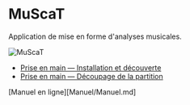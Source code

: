 # MuScaT

Application de mise en forme d'analyses musicales.

![MuScaT](img/logo.png)

* [Prise en main — Installation et découverte](https://www.youtube.com/watch?v=3oMPDa4rjNM)
* [Prise en main — Découpage de la partition](https://www.youtube.com/watch?v=kVebmZgl4o8)

[Manuel en ligne][Manuel/Manuel.md]
